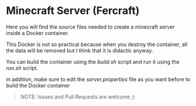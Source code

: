 # Minecraft Server (Fercraft)

Here you will find the source files needed to create a minecraft server inside a Docker container.

This Docker is not so practical because when you destroy the container, all the data will be removed but I think that it is didactic anyway.

You can build the container using the *build.sh* script and run it using the *run.sh* script.

in addition, make sure to edit the *server.properties* file as you want before to build the Docker container

> NOTE: Issues and Pull Requests are welcome ;)
